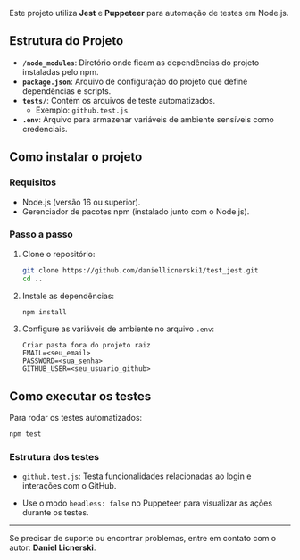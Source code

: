 
Este projeto utiliza **Jest** e **Puppeteer** para automação de testes em Node.js.

## Estrutura do Projeto

- **`/node_modules`**: Diretório onde ficam as dependências do projeto instaladas pelo npm.
- **`package.json`**: Arquivo de configuração do projeto que define dependências e scripts.
- **`tests/`**: Contém os arquivos de teste automatizados.
  - Exemplo: `github.test.js`.
- **`.env`**: Arquivo para armazenar variáveis de ambiente sensíveis como credenciais.

## Como instalar o projeto

### Requisitos

- Node.js (versão 16 ou superior).
- Gerenciador de pacotes npm (instalado junto com o Node.js).

### Passo a passo

1. Clone o repositório:
   ```bash
   git clone https://github.com/daniellicnerski1/test_jest.git
   cd ..
   ```

2. Instale as dependências:
   ```bash
   npm install
   ```

3. Configure as variáveis de ambiente no arquivo `.env`:
   ```plaintext
   Criar pasta fora do projeto raiz
   EMAIL=<seu_email>
   PASSWORD=<sua_senha>
   GITHUB_USER=<seu_usuario_github>
   ```

## Como executar os testes

Para rodar os testes automatizados:
```bash
npm test
```

### Estrutura dos testes


- `github.test.js`: Testa funcionalidades relacionadas ao login e interações com o GitHub.


- Use o modo `headless: false` no Puppeteer para visualizar as ações durante os testes.

---

Se precisar de suporte ou encontrar problemas, entre em contato com o autor:
**Daniel Licnerski**.

